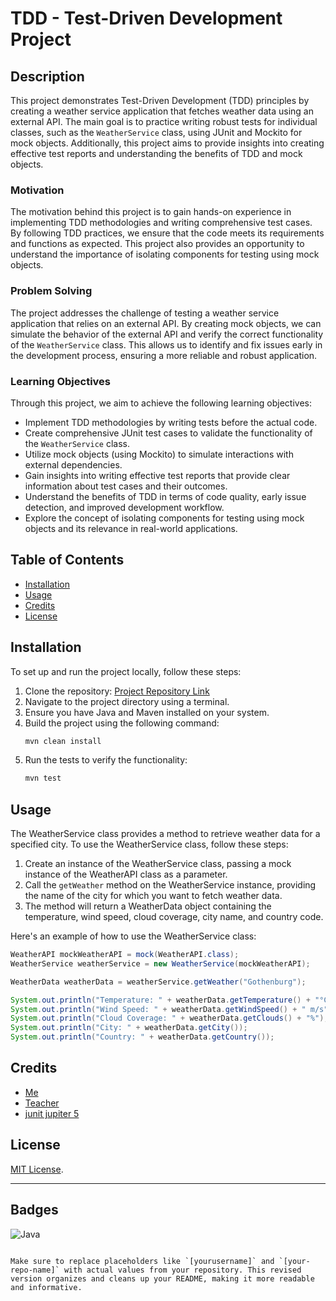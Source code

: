 
# TDD - Test-Driven Development Project

## Description

This project demonstrates Test-Driven Development (TDD) principles by creating a weather service application that fetches weather data using an external API. The main goal is to practice writing robust tests for individual classes, such as the `WeatherService` class, using JUnit and Mockito for mock objects. Additionally, this project aims to provide insights into creating effective test reports and understanding the benefits of TDD and mock objects.

### Motivation

The motivation behind this project is to gain hands-on experience in implementing TDD methodologies and writing comprehensive test cases. By following TDD practices, we ensure that the code meets its requirements and functions as expected. This project also provides an opportunity to understand the importance of isolating components for testing using mock objects.

### Problem Solving

The project addresses the challenge of testing a weather service application that relies on an external API. By creating mock objects, we can simulate the behavior of the external API and verify the correct functionality of the `WeatherService` class. This allows us to identify and fix issues early in the development process, ensuring a more reliable and robust application.

### Learning Objectives

Through this project, we aim to achieve the following learning objectives:

- Implement TDD methodologies by writing tests before the actual code.
- Create comprehensive JUnit test cases to validate the functionality of the `WeatherService` class.
- Utilize mock objects (using Mockito) to simulate interactions with external dependencies.
- Gain insights into writing effective test reports that provide clear information about test cases and their outcomes.
- Understand the benefits of TDD in terms of code quality, early issue detection, and improved development workflow.
- Explore the concept of isolating components for testing using mock objects and its relevance in real-world applications.

## Table of Contents

- [Installation](#installation)
- [Usage](#usage)
- [Credits](#credits)
- [License](#license)

## Installation

To set up and run the project locally, follow these steps:

1. Clone the repository: [Project Repository Link]([https://github.com/yourusername/your-repo-name](https://github.com/Campus-Molndal-JIN23/tdd-och-mock-Abukar-Abdale.git))
2. Navigate to the project directory using a terminal.
3. Ensure you have Java and Maven installed on your system.
4. Build the project using the following command:
   ```sh
   mvn clean install
   ```
5. Run the tests to verify the functionality:
   ```sh
   mvn test
   ```

## Usage

The WeatherService class provides a method to retrieve weather data for a specified city. To use the WeatherService class, follow these steps:

1. Create an instance of the WeatherService class, passing a mock instance of the WeatherAPI class as a parameter.
2. Call the `getWeather` method on the WeatherService instance, providing the name of the city for which you want to fetch weather data.
3. The method will return a WeatherData object containing the temperature, wind speed, cloud coverage, city name, and country code.

Here's an example of how to use the WeatherService class:

```java
WeatherAPI mockWeatherAPI = mock(WeatherAPI.class);
WeatherService weatherService = new WeatherService(mockWeatherAPI);

WeatherData weatherData = weatherService.getWeather("Gothenburg");

System.out.println("Temperature: " + weatherData.getTemperature() + "°C");
System.out.println("Wind Speed: " + weatherData.getWindSpeed() + " m/s");
System.out.println("Cloud Coverage: " + weatherData.getClouds() + "%");
System.out.println("City: " + weatherData.getCity());
System.out.println("Country: " + weatherData.getCountry());
```

## Credits

- [Me](https://github.com/Abukar-Abdale)
- [Teacher](https://github.com/marcusjobb)
- [junit jupiter 5](https://mvnrepository.com/artifact/org.junit.jupiter/junit-jupiter/5.7.0)

## License

[MIT License](https://choosealicense.com/licenses/mit/).

---

## Badges

![Java](https://img.shields.io/badge/Java-%3E%3D%2019-brightgreen.svg)
```

Make sure to replace placeholders like `[yourusername]` and `[your-repo-name]` with actual values from your repository. This revised version organizes and cleans up your README, making it more readable and informative.
